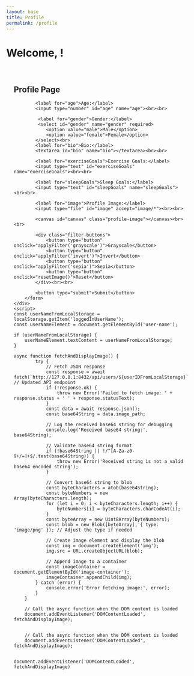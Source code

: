 ```yaml
---
layout: base
title: Profile
permalink: /profile
---
```

<html lang="en">
<head>
    <meta charset="UTF-8">
    <meta name="viewport" content="width=device-width, initial-scale=1.0">
    <title>Profile Page</title>
    <style>
        .profile-container {
            max-width: 600px;
            margin: 0 auto;
            padding: 20px;
        }
        .profile-image {
            width: 100%;
            max-width: 300px;
        }
        .filter-buttons {
            margin-top: 10px;
        }
        .filter-buttons button {
            margin-right: 10px;
        }
    </style>
</head>
<body>
<h1>Welcome, <span id="user-name"></span>!</h1>
    <div class="profile-container">
        <h2>Profile Page</h2>
        <div id="image-container"></div>
        <form id="profile-form">
        
            <label for="age">Age:</label>
            <input type="number" id="age" name="age"><br><br>

             <label for="gender">Gender:</label>
             <select id="gender" name="gender" required>
                <option value="male">Male</option>
                <option value="female">Female</option>
            </select><br>
            <label for="bio">Bio:</label>
            <textarea id="bio" name="bio"></textarea><br><br>

            <label for="exerciseGoals">Exercise Goals:</label>
            <input type="text" id="exerciseGoals" name="exerciseGoals"><br><br>

            <label for="sleepGoals">Sleep Goals:</label>
            <input type="text" id="sleepGoals" name="sleepGoals"><br><br>

            <label for="image">Profile Image:</label>
            <input type="file" id="image" accept="image/*"><br><br>

            <canvas id="canvas" class="profile-image"></canvas><br><br>

            <div class="filter-buttons">
                <button type="button" onclick="applyFilter('grayscale')">Grayscale</button>
                <button type="button" onclick="applyFilter('invert')">Invert</button>
                <button type="button" onclick="applyFilter('sepia')">Sepia</button>
                <button type="button" onclick="resetImage()">Reset</button>
            </div><br><br>

            <button type="submit">Submit</button>
        </form>
    </div>
    <script>
    const userNameFromLocalStorage = localStorage.getItem('loggedInUserName');
    const userNameElement = document.getElementById('user-name');

    if (userNameFromLocalStorage) {
        userNameElement.textContent = userNameFromLocalStorage;
    }

    async function fetchAndDisplayImage() {
            try {
                // Fetch JSON response
                const response = await fetch(`http://127.0.0.1:8432/api/users/${userIDFromLocalStorage}`); // Updated API endpoint
                if (!response.ok) {
                    throw new Error('Failed to fetch image: ' + response.status + ' ' + response.statusText);
                }
                const data = await response.json();
                const base64String = data.image_path;

                // Log the received base64 string for debugging
                console.log('Received base64 string:', base64String);

                // Validate base64 string format
                if (!base64String || !/^[A-Za-z0-9+/=]+$/.test(base64String)) {
                    throw new Error('Received string is not a valid base64 encoded string');
                }

                // Convert base64 string to blob
                const byteCharacters = atob(base64String);
                const byteNumbers = new Array(byteCharacters.length);
                for (let i = 0; i < byteCharacters.length; i++) {
                    byteNumbers[i] = byteCharacters.charCodeAt(i);
                }
                const byteArray = new Uint8Array(byteNumbers);
                const blob = new Blob([byteArray], { type: 'image/png' }); // Adjust the type if needed

                // Create image element and display the blob
                const img = document.createElement('img');
                img.src = URL.createObjectURL(blob);

                // Append image to a container
                const imageContainer = document.getElementById('image-container');
                imageContainer.appendChild(img);
            } catch (error) {
                console.error('Error fetching image:', error);
            }
        }

        // Call the async function when the DOM content is loaded
        document.addEventListener('DOMContentLoaded', fetchAndDisplayImage);
        

        // Call the async function when the DOM content is loaded
        document.addEventListener('DOMContentLoaded', fetchAndDisplayImage);


    document.addEventListener('DOMContentLoaded', fetchAndDisplayImage)

   </script>
    <script src="{{site.baseurl}}/assets/script.js"></script>
</body>
</html>
